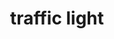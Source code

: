 ---
layout: page
title: traffic light
description: "Microprocessors.<br> Automatic Traffic Light System (Assembly language)"
img: assets/img/traffic-light_cropped.gif
redirect: https://github.com/xkhainguyen/traffic-light
importance: 2
category: class
---